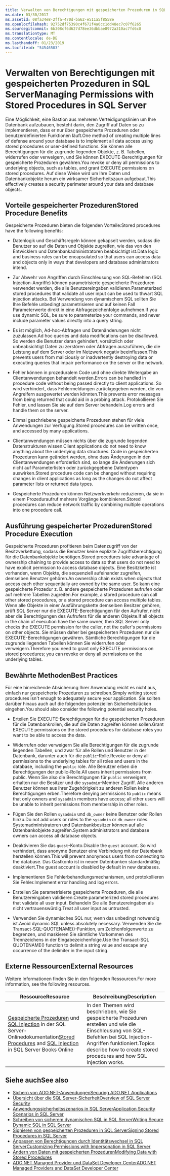```yaml
---
title: Verwalten von Berechtigungen mit gespeicherten Prozeduren in SQL Server
ms.date: 03/30/2017
ms.assetid: 08fa34e8-2ffa-470d-ba62-e511a5f8558e
ms.openlocfilehash: 92752df75390c4f672f4a0cc1dd48ec7c07f6265
ms.sourcegitcommit: 6b308cf6d627d78ee36dbbae8972a310ac7fd6c8
ms.translationtype: MT
ms.contentlocale: de-DE
ms.lasthandoff: 01/23/2019
ms.locfileid: "54546503"
---
```

# <a name="managing-permissions-with-stored-procedures-in-sql-server"></a><span data-ttu-id="c604b-102">Verwalten von Berechtigungen mit gespeicherten Prozeduren in SQL Server</span><span class="sxs-lookup"><span data-stu-id="c604b-102">Managing Permissions with Stored Procedures in SQL Server</span></span>
<span data-ttu-id="c604b-103">Eine Möglichkeit, eine Bastion aus mehreren Verteidigungslinien um Ihre Datenbank aufzubauen, besteht darin, den Zugriff auf Daten so zu implementieren, dass er nur über gespeicherte Prozeduren oder benutzerdefinierten Funktionen läuft.</span><span class="sxs-lookup"><span data-stu-id="c604b-103">One method of creating multiple lines of defense around your database is to implement all data access using stored procedures or user-defined functions.</span></span> <span data-ttu-id="c604b-104">Sie können alle Berechtigungen für die zugrunde liegenden Objekte, z. B. Tabellen, widerrufen oder verweigern, und Sie können EXECUTE-Berechtigungen für gespeicherte Prozeduren gewähren.</span><span class="sxs-lookup"><span data-stu-id="c604b-104">You revoke or deny all permissions to underlying objects, such as tables, and grant EXECUTE permissions on stored procedures.</span></span> <span data-ttu-id="c604b-105">Auf diese Weise wird um Ihre Daten und Datenbankobjekte herum ein wirksamer Sicherheitszaun aufgebaut.</span><span class="sxs-lookup"><span data-stu-id="c604b-105">This effectively creates a security perimeter around your data and database objects.</span></span>  
  
## <a name="stored-procedure-benefits"></a><span data-ttu-id="c604b-106">Vorteile gespeicherter Prozeduren</span><span class="sxs-lookup"><span data-stu-id="c604b-106">Stored Procedure Benefits</span></span>  
 <span data-ttu-id="c604b-107">Gespeicherte Prozeduren bieten die folgenden Vorteile:</span><span class="sxs-lookup"><span data-stu-id="c604b-107">Stored procedures have the following benefits:</span></span>  
  
-   <span data-ttu-id="c604b-108">Datenlogik und Geschäftsregeln können gekapselt werden, sodass die Benutzer so auf die Daten und Objekte zugreifen, wie das von den Entwicklern und Datenbankadministratoren beabsichtigt ist.</span><span class="sxs-lookup"><span data-stu-id="c604b-108">Data logic and business rules can be encapsulated so that users can access data and objects only in ways that developers and database administrators intend.</span></span>  
  
-   <span data-ttu-id="c604b-109">Zur Abwehr von Angriffen durch Einschleusung von SQL-Befehlen (SQL Injection-Angriffe) können parametrisierte gespeicherte Prozeduren verwendet werden, die alle Benutzereingaben validieren.</span><span class="sxs-lookup"><span data-stu-id="c604b-109">Parameterized stored procedures that validate all user input can be used to thwart SQL injection attacks.</span></span> <span data-ttu-id="c604b-110">Bei Verwendung von dynamischem SQL sollten Sie Ihre Befehle unbedingt parametrisieren und auf keinen Fall Parameterwerte direkt in eine Abfragezeichenfolge aufnehmen.</span><span class="sxs-lookup"><span data-stu-id="c604b-110">If you use dynamic SQL, be sure to parameterize your commands, and never include parameter values directly into a query string.</span></span>  
  
-   <span data-ttu-id="c604b-111">Es ist möglich, Ad-hoc-Abfragen und Datenänderungen nicht zuzulassen.</span><span class="sxs-lookup"><span data-stu-id="c604b-111">Ad hoc queries and data modifications can be disallowed.</span></span> <span data-ttu-id="c604b-112">So werden die Benutzer daran gehindert, vorsätzlich oder unbeabsichtigt Daten zu zerstören oder Abfragen auszuführen, die die Leistung auf dem Server oder im Netzwerk negativ beeinflussen.</span><span class="sxs-lookup"><span data-stu-id="c604b-112">This prevents users from maliciously or inadvertently destroying data or executing queries that impair performance on the server or the network.</span></span>  
  
-   <span data-ttu-id="c604b-113">Fehler können in prozeduralem Code und ohne direkte Weitergabe an Clientanwendungen behandelt werden.</span><span class="sxs-lookup"><span data-stu-id="c604b-113">Errors can be handled in procedure code without being passed directly to client applications.</span></span> <span data-ttu-id="c604b-114">So wird verhindert, dass Fehlermeldungen zurückgegeben werden, die von Angreifern ausgewertet werden könnten.</span><span class="sxs-lookup"><span data-stu-id="c604b-114">This prevents error messages from being returned that could aid in a probing attack.</span></span> <span data-ttu-id="c604b-115">Protokollieren Sie Fehler, und lassen Sie sie auf dem Server behandeln.</span><span class="sxs-lookup"><span data-stu-id="c604b-115">Log errors and handle them on the server.</span></span>  
  
-   <span data-ttu-id="c604b-116">Einmal geschriebene gespeicherte Prozeduren stehen für viele Anwendungen zur Verfügung.</span><span class="sxs-lookup"><span data-stu-id="c604b-116">Stored procedures can be written once, and accessed by many applications.</span></span>  
  
-   <span data-ttu-id="c604b-117">Clientanwendungen müssen nichts über die zugrunde liegenden Datenstrukturen wissen.</span><span class="sxs-lookup"><span data-stu-id="c604b-117">Client applications do not need to know anything about the underlying data structures.</span></span> <span data-ttu-id="c604b-118">Code in gespeicherten Prozeduren kann geändert werden, ohne dass Änderungen in den Clientanwendungen erforderlich sind, so lange die Änderungen sich nicht auf Parameterlisten oder zurückgegebene Datentypen auswirken.</span><span class="sxs-lookup"><span data-stu-id="c604b-118">Stored procedure code can be changed without requiring changes in client applications as long as the changes do not affect parameter lists or returned data types.</span></span>  
  
-   <span data-ttu-id="c604b-119">Gespeicherte Prozeduren können Netzwerkverkehr reduzieren, da sie in einem Prozeduraufruf mehrere Vorgänge kombinieren.</span><span class="sxs-lookup"><span data-stu-id="c604b-119">Stored procedures can reduce network traffic by combining multiple operations into one procedure call.</span></span>  
  
## <a name="stored-procedure-execution"></a><span data-ttu-id="c604b-120">Ausführung gespeicherter Prozeduren</span><span class="sxs-lookup"><span data-stu-id="c604b-120">Stored Procedure Execution</span></span>  
 <span data-ttu-id="c604b-121">Gespeicherte Prozeduren profitieren beim Datenzugriff von der Besitzverkettung, sodass die Benutzer keine explizite Zugriffsberechtigung für die Datenbankobjekte benötigen.</span><span class="sxs-lookup"><span data-stu-id="c604b-121">Stored procedures take advantage of ownership chaining to provide access to data so that users do not need to have explicit permission to access database objects.</span></span> <span data-ttu-id="c604b-122">Eine Besitzkette ist vorhanden, wenn Objekte, die sequenziell aufeinander zugreifen, demselben Benutzer gehören.</span><span class="sxs-lookup"><span data-stu-id="c604b-122">An ownership chain exists when objects that access each other sequentially are owned by the same user.</span></span> <span data-ttu-id="c604b-123">So kann eine gespeicherte Prozedur z. B. andere gespeicherte Prozeduren aufrufen oder auf mehrere Tabellen zugreifen.</span><span class="sxs-lookup"><span data-stu-id="c604b-123">For example, a stored procedure can call other stored procedures, or a stored procedure can access multiple tables.</span></span> <span data-ttu-id="c604b-124">Wenn alle Objekte in einer Ausführungskette demselben Besitzer gehören, prüft SQL Server nur die EXECUTE-Berechtigungen für den Aufrufer, nicht aber die Berechtigungen des Aufrufers für die anderen Objekte.</span><span class="sxs-lookup"><span data-stu-id="c604b-124">If all objects in the chain of execution have the same owner, then SQL Server only checks the EXECUTE permission for the caller, not the caller's permissions on other objects.</span></span> <span data-ttu-id="c604b-125">Sie müssen daher bei gespeicherten Prozeduren nur die EXECUTE-Berechtigungen gewähren. Sämtliche Berechtigungen für die zugrunde liegenden Tabellen können Sie widerrufen oder verweigern.</span><span class="sxs-lookup"><span data-stu-id="c604b-125">Therefore you need to grant only EXECUTE permissions on stored procedures; you can revoke or deny all permissions on the underlying tables.</span></span>  
  
## <a name="best-practices"></a><span data-ttu-id="c604b-126">Bewährte Methoden</span><span class="sxs-lookup"><span data-stu-id="c604b-126">Best Practices</span></span>  
 <span data-ttu-id="c604b-127">Für eine hinreichende Absicherung Ihrer Anwendung reicht es nicht aus, einfach nur gespeicherte Prozeduren zu schreiben.</span><span class="sxs-lookup"><span data-stu-id="c604b-127">Simply writing stored procedures isn't enough to adequately secure your application.</span></span> <span data-ttu-id="c604b-128">Sie sollten darüber hinaus auch auf die folgenden potenziellen Sicherheitslücken eingehen.</span><span class="sxs-lookup"><span data-stu-id="c604b-128">You should also consider the following potential security holes.</span></span>  
  
-   <span data-ttu-id="c604b-129">Erteilen Sie EXECUTE-Berechtigungen für die gespeicherten Prozeduren für die Datenbankrollen, die auf die Daten zugreifen können sollen.</span><span class="sxs-lookup"><span data-stu-id="c604b-129">Grant EXECUTE permissions on the stored procedures for database roles you want to be able to access the data.</span></span>  
  
-   <span data-ttu-id="c604b-130">Widerrufen oder verweigern Sie alle Berechtigungen für die zugrunde liegenden Tabellen, und zwar für alle Rollen und Benutzer in der Datenbank, darunter auch für die `public`-Rolle.</span><span class="sxs-lookup"><span data-stu-id="c604b-130">Revoke or deny all permissions to the underlying tables for all roles and users in the database, including the `public` role.</span></span> <span data-ttu-id="c604b-131">Alle Benutzer erben die Berechtigungen der <legacyBold>public</legacyBold>-Rolle.</span><span class="sxs-lookup"><span data-stu-id="c604b-131">All users inherit permissions from public.</span></span> <span data-ttu-id="c604b-132">Wenn Sie also die Berechtigungen für `public` verweigern, erhalten nur die Besitzer und die `sysadmin`-Member Zugriff. Alle anderen Benutzer können aus ihrer Zugehörigkeit zu anderen Rollen keine Berechtigungen erben.</span><span class="sxs-lookup"><span data-stu-id="c604b-132">Therefore denying permissions to `public` means that only owners and `sysadmin` members have access; all other users will be unable to inherit permissions from membership in other roles.</span></span>  
  
-   <span data-ttu-id="c604b-133">Fügen Sie den Rollen `sysadmin` und `db_owner` keine Benutzer oder Rollen hinzu.</span><span class="sxs-lookup"><span data-stu-id="c604b-133">Do not add users or roles to the `sysadmin` or `db_owner` roles.</span></span> <span data-ttu-id="c604b-134">Systemadministratoren und Datenbankbesitzer können auf alle Datenbankobjekte zugreifen.</span><span class="sxs-lookup"><span data-stu-id="c604b-134">System administrators and database owners can access all database objects.</span></span>  
  
-   <span data-ttu-id="c604b-135">Deaktivieren Sie das `guest`-Konto.</span><span class="sxs-lookup"><span data-stu-id="c604b-135">Disable the `guest` account.</span></span> <span data-ttu-id="c604b-136">So wird verhindert, dass anonyme Benutzer eine Verbindung mit der Datenbank herstellen können.</span><span class="sxs-lookup"><span data-stu-id="c604b-136">This will prevent anonymous users from connecting to the database.</span></span> <span data-ttu-id="c604b-137">Das Gastkonto ist in neuen Datenbanken standardmäßig deaktiviert.</span><span class="sxs-lookup"><span data-stu-id="c604b-137">The guest account is disabled by default in new databases.</span></span>  
  
-   <span data-ttu-id="c604b-138">Implementieren Sie Fehlerbehandlungsmechanismen, und protokollieren Sie Fehler.</span><span class="sxs-lookup"><span data-stu-id="c604b-138">Implement error handling and log errors.</span></span>  
  
-   <span data-ttu-id="c604b-139">Erstellen Sie parametrisierte gespeicherte Prozeduren, die alle Benutzereingaben validieren.</span><span class="sxs-lookup"><span data-stu-id="c604b-139">Create parameterized stored procedures that validate all user input.</span></span> <span data-ttu-id="c604b-140">Behandeln Sie alle Benutzereingaben als nicht vertrauenswürdig.</span><span class="sxs-lookup"><span data-stu-id="c604b-140">Treat all user input as untrusted.</span></span>  
  
-   <span data-ttu-id="c604b-141">Verwenden Sie dynamisches SQL nur, wenn das unbedingt notwendig ist.</span><span class="sxs-lookup"><span data-stu-id="c604b-141">Avoid dynamic SQL unless absolutely necessary.</span></span> <span data-ttu-id="c604b-142">Verwenden Sie die Transact-SQL-QUOTENAME()-Funktion, um Zeichenfolgenwerte zu begrenzen, und maskieren Sie sämtliche Vorkommen des Trennzeichens in der Eingabezeichenfolge.</span><span class="sxs-lookup"><span data-stu-id="c604b-142">Use the Transact-SQL QUOTENAME() function to delimit a string value and escape any occurrence of the delimiter in the input string.</span></span>  
  
## <a name="external-resources"></a><span data-ttu-id="c604b-143">Externe Ressourcen</span><span class="sxs-lookup"><span data-stu-id="c604b-143">External Resources</span></span>  
 <span data-ttu-id="c604b-144">Weitere Informationen finden Sie in den folgenden Ressourcen.</span><span class="sxs-lookup"><span data-stu-id="c604b-144">For more information, see the following resources.</span></span>  
  
|<span data-ttu-id="c604b-145">Ressource</span><span class="sxs-lookup"><span data-stu-id="c604b-145">Resource</span></span>|<span data-ttu-id="c604b-146">Beschreibung</span><span class="sxs-lookup"><span data-stu-id="c604b-146">Description</span></span>|  
|--------------|-----------------|  
|<span data-ttu-id="c604b-147">[Gespeicherte Prozeduren](/sql/relational-databases/stored-procedures/stored-procedures-database-engine) und [SQL Injection](https://go.microsoft.com/fwlink/?LinkId=98234) in der SQL Server-Onlinedokumentation</span><span class="sxs-lookup"><span data-stu-id="c604b-147">[Stored Procedures](/sql/relational-databases/stored-procedures/stored-procedures-database-engine) and [SQL Injection](https://go.microsoft.com/fwlink/?LinkId=98234) in SQL Server Books Online</span></span>|<span data-ttu-id="c604b-148">In den Themen wird beschrieben, wie Sie gespeicherte Prozeduren erstellen und wie die Einschleusung von SQL-Befehlen bei SQL Injection-Angriffen funktioniert.</span><span class="sxs-lookup"><span data-stu-id="c604b-148">Topics describe how to create stored procedures and how SQL Injection works.</span></span>|  
  
## <a name="see-also"></a><span data-ttu-id="c604b-149">Siehe auch</span><span class="sxs-lookup"><span data-stu-id="c604b-149">See also</span></span>
- [<span data-ttu-id="c604b-150">Sichern von ADO.NET-Anwendungen</span><span class="sxs-lookup"><span data-stu-id="c604b-150">Securing ADO.NET Applications</span></span>](../../../../../docs/framework/data/adonet/securing-ado-net-applications.md)
- [<span data-ttu-id="c604b-151">Übersicht über die SQL Server-Sicherheit</span><span class="sxs-lookup"><span data-stu-id="c604b-151">Overview of SQL Server Security</span></span>](../../../../../docs/framework/data/adonet/sql/overview-of-sql-server-security.md)
- [<span data-ttu-id="c604b-152">Anwendungssicherheitsszenarios in SQL Server</span><span class="sxs-lookup"><span data-stu-id="c604b-152">Application Security Scenarios in SQL Server</span></span>](../../../../../docs/framework/data/adonet/sql/application-security-scenarios-in-sql-server.md)
- [<span data-ttu-id="c604b-153">Schreiben von sicherem dynamischen SQL in SQL Server</span><span class="sxs-lookup"><span data-stu-id="c604b-153">Writing Secure Dynamic SQL in SQL Server</span></span>](../../../../../docs/framework/data/adonet/sql/writing-secure-dynamic-sql-in-sql-server.md)
- [<span data-ttu-id="c604b-154">Signieren von gespeicherten Prozeduren in SQL Server</span><span class="sxs-lookup"><span data-stu-id="c604b-154">Signing Stored Procedures in SQL Server</span></span>](../../../../../docs/framework/data/adonet/sql/signing-stored-procedures-in-sql-server.md)
- [<span data-ttu-id="c604b-155">Anpassen von Berechtigungen durch Identitätswechsel in SQL Server</span><span class="sxs-lookup"><span data-stu-id="c604b-155">Customizing Permissions with Impersonation in SQL Server</span></span>](../../../../../docs/framework/data/adonet/sql/customizing-permissions-with-impersonation-in-sql-server.md)
- [<span data-ttu-id="c604b-156">Ändern von Daten mit gespeicherten Prozeduren</span><span class="sxs-lookup"><span data-stu-id="c604b-156">Modifying Data with Stored Procedures</span></span>](../../../../../docs/framework/data/adonet/modifying-data-with-stored-procedures.md)
- [<span data-ttu-id="c604b-157">ADO.NET Managed Provider und DataSet Developer Center</span><span class="sxs-lookup"><span data-stu-id="c604b-157">ADO.NET Managed Providers and DataSet Developer Center</span></span>](https://go.microsoft.com/fwlink/?LinkId=217917)
